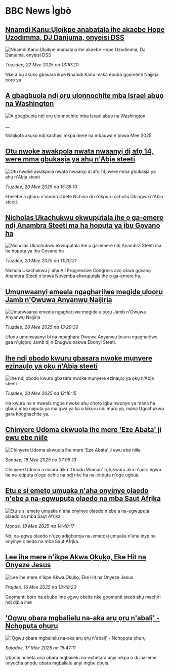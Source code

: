 # BBC News Ìgbò## [Nnamdi Kanu:Ụlọikpe anabatala ihe akaebe Hope Uzodimma, DJ Danjuma, onyeisi DSS](https://www.bbc.com/igbo/articles/c1jxy46j7dgo?at_campaign=githubrss)![Nnamdi Kanu:Ụlọikpe anabatala ihe akaebe Hope Uzodimma, DJ Danjuma, onyeisi DSS](https://ichef.bbci.co.uk/ace/standard/240/cpsprodpb/1b49/live/a2c569e0-370b-11f0-8519-3b5a01ebe413.jpg)_Tọọzdee, 22 Mee 2025 na 13:10:20_Nke a bụ akụkọ gbasara ikpe Nnamdi Kanu maka ebubo gọọmenti Naịjirịa boro ya## [A gbagbuola ndị ọrụ ụlọnnochite mba Israel abụọ na Washington](https://www.bbc.co.uk/igbo/live/cz95zpxkd9vt?at_campaign=githubrss)![A gbagbuola ndị ọrụ ụlọnnochite mba Israel abụọ na Washington](https://ichef.bbci.co.uk/ace/standard/240/cpsprodpb/3c73/live/2c4858d0-36fd-11f0-96c3-cf669419a2b0.jpg)__Nchịkọta akụkọ ndị kachasị mkpa mere na mbaụwa n'ọnwa Mee 2025.## [Otu nwoke awakpola nwata nwaanyị dị afọ 14, were mma gbukasịa ya ahụ n'Abịa steeti](https://www.bbc.com/igbo/articles/cvgnnqv3myqo?at_campaign=githubrss)![Otu nwoke awakpola nwata nwaanyị dị afọ 14, were mma gbukasịa ya ahụ n'Abịa steeti](https://ichef.bbci.co.uk/ace/standard/240/cpsprodpb/7a04/live/a069bb30-358d-11f0-8519-3b5a01ebe413.png)_Tiuzdee, 20 Mee 2025 na 15:35:10_Ebelebe a gburu n'obodo Obete Nchina dị n'okpuru ọchịchị Obingwa n'Abịa steeti.## [Nicholas Ukachukwu ekwupụtala ihe ọ ga-emere ndị Anambra Steeti ma ha họpụta ya ịbụ Gọvanọ ha](https://www.bbc.com/igbo/articles/c2011m0jdrzo?at_campaign=githubrss)![Nicholas Ukachukwu ekwupụtala ihe ọ ga-emere ndị Anambra Steeti ma ha họpụta ya ịbụ Gọvanọ ha](https://ichef.bbci.co.uk/ace/standard/240/cpsprodpb/c4b6/live/b8faddf0-355b-11f0-bf15-094eef773db0.jpg)_Tiuzdee, 20 Mee 2025 na 11:20:21_Nichola Ukachukwu ji aha All Progressive Congress azọ ọkwa gọvanọ Anambra Steetị n'ọnwa Nọvemba ekwupụtala ihe ọ ga-emere ha.## [Ụmụnwaanyị emeela ngagharịiwe megide ụlọọrụ Jamb n'Ọwụwa Anyanwụ Naịjirịa](https://www.bbc.com/igbo/articles/cx2rrgk0dlmo?at_campaign=githubrss)![Ụmụnwaanyị emeela ngagharịiwe megide ụlọọrụ Jamb n'Ọwụwa Anyanwụ Naịjirịa](https://ichef.bbci.co.uk/ace/standard/240/cpsprodpb/47d9/live/6bdc9ae0-3579-11f0-96c3-cf669419a2b0.jpg)_Tiuzdee, 20 Mee 2025 na 13:29:30_Ụfọdụ ụmụnwaanyị bi na mpaghara Ọwụwa Anyanwụ buuru ngagharịiwe gaa n'ụlọọrụ Jamb dị n'Enugwu nakwa Ebonyi Steeti.## [Ihe ndị obodo kwuru gbasara nwoke mụnyere ezinaụlọ ya ọkụ n'Abịa steeti](https://www.bbc.com/igbo/articles/cjdzxpg2z45o?at_campaign=githubrss)![Ihe ndị obodo kwuru gbasara nwoke mụnyere ezinaụlọ ya ọkụ n'Abịa steeti](https://ichef.bbci.co.uk/ace/standard/240/cpsprodpb/92c0/live/a6a27060-3573-11f0-8519-3b5a01ebe413.png)_Tiuzdee, 20 Mee 2025 na 12:16:15_Ha kwuru na e nweela mgbe nwoke ahụ chọrọ igbu nwunye ya mana ha gbara mbọ napụta ya ma gwa ya ka ọ lakuru ndị mụrụ ya, mana Ugochukwu gara kpọghachite ya.## [Chinyere Udoma ekwuola ihe mere 'Eze Abata' ji ewu ebe niile](https://www.bbc.com/igbo/articles/crr70jwwdrdo?at_campaign=githubrss)![Chinyere Udoma ekwuola ihe mere 'Eze Abata' ji ewu ebe niile](https://ichef.bbci.co.uk/ace/standard/240/cpsprodpb/dd71/live/32de9dc0-33b6-11f0-8519-3b5a01ebe413.png)_Sọndee, 18 Mee 2025 na 07:06:13_Chinyere Udoma a maara dịka 'Odudu Woman' rụtụkwara aka n'ụdịrị egwu ha na-etipụta n'oge ochie na ndị nke ha na-etipụta n'oge ugbua.## [Etu e si emetọ ụmụaka n'aha onyinye ọlaedo n'ebe a na-egwupụta ọlaedo na mba Saụt Afrịka](https://www.bbc.com/igbo/articles/cqxe4y3zyg7o?at_campaign=githubrss)![Etu e si emetọ ụmụaka n'aha onyinye ọlaedo n'ebe a na-egwupụta ọlaedo na mba Saụt Afrịka](https://ichef.bbci.co.uk/ace/standard/240/cpsprodpb/a3e7/live/f9e30be0-1b9c-11f0-bade-39895cf97c9c.jpg)_Mọnde, 19 Mee 2025 na 14:40:17_Ndị na-egwu ọlaedo n'ụzọ adịgboroja na-emetọsị ụmụaka n'aha inye ha onyinye ọlaedo na mba Saụt Afrịka.## [Lee ihe mere n'ikpe Akwa Ọkụkọ, Eke Hit na Onyeze Jesus](https://www.bbc.com/igbo/articles/cwynp7eeek5o?at_campaign=githubrss)![Lee ihe mere n'ikpe Akwa Ọkụkọ, Eke Hit na Onyeze Jesus](https://ichef.bbci.co.uk/ace/standard/240/cpsprodpb/4de1/live/120770f0-3252-11f0-8947-7d6241f9fce9.jpg)_Fraịdee, 16 Mee 2025 na 13:48:23_Gọọmenti boro ha ebubo ime ọgwụ okeite nke gọọmenti steeti ahụ machiri ndị dịbịa ime## ['Ọgwụ ọbara mgbalielu na-aka arụ ọrụ n'abalị' - Nchọpụta ọhụrụ](https://www.bbc.com/igbo/articles/cx2q8eq522eo?at_campaign=githubrss)!['Ọgwụ ọbara mgbalielu na-aka arụ ọrụ n'abalị' - Nchọpụta ọhụrụ](https://ichef.bbci.co.uk/ace/standard/240/cpsprodpb/96a4/live/75f04b40-3339-11f0-8947-7d6241f9fce9.jpg)_Satọdee, 17 Mee 2025 na 15:47:11_Ụbọchị ncheta ọrịa ọbara mgbaiielu na-echetara anyị mkpa ọ dị ina-eme nnyocha ọnọdụ ọbara mgbalielu anyị mgbe ọbụla.